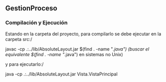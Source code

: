 
<h2>GestionProceso</h2>


<h3>Compilación y Ejecución</h3>


Estando en la carpeta del proyecto, para compilarlo se debe ejecutar en la carpeta src:/


javac -cp .:../lib/AbsoluteLayout.jar $(find . -name "*.java") (buscar el equivalente $(find . -name "*.java") en sistemas no Unix)


y para ejecutarlo:/


java -cp .:../lib/AbsoluteLayout.jar  Vista.VistaPrincipal










